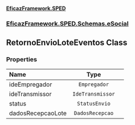 #### [EficazFramework.SPED](EficazFrameworkSPED.md 'EficazFramework SPED')
### [EficazFramework.SPED.Schemas.eSocial](EficazFramework.SPED.Schemas.eSocial.md 'EficazFramework.SPED.Schemas.eSocial')

## RetornoEnvioLoteEventos Class
### Properties

| Name | Type | |
| :--- | :---: | :--- |
| ideEmpregador | `Empregador` |  |
| ideTransmissor | `IdeTransmissor` |  |
| status | `StatusEnvio` |  |
| dadosRecepcaoLote | `DadosRecepcao` |  |
